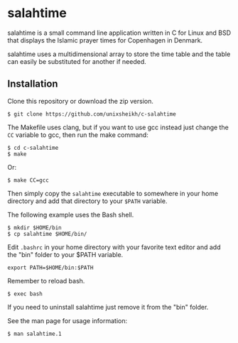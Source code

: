 # salahtime

salahtime is a small command line application written in C for Linux and BSD that displays the Islamic prayer times for Copenhagen in Denmark.

salahtime uses a multidimensional array to store the time table and the table can easily be substituted for another if needed.

## Installation

Clone this repository or download the zip version.

```
$ git clone https://github.com/unixsheikh/c-salahtime
```

The Makefile uses clang, but if you want to use gcc instead just change the `CC` variable to gcc, then run the make command:

```
$ cd c-salahtime
$ make
```

Or:

```
$ make CC=gcc
```

Then simply copy the `salahtime` executable to somewhere in your home directory and add that directory to your `$PATH` variable.

The following example uses the Bash shell.

```
$ mkdir $HOME/bin
$ cp salahtime $HOME/bin/
```

Edit `.bashrc` in your home directory with your favorite text editor and add the "bin" folder to your $PATH variable.

```
export PATH=$HOME/bin:$PATH
```

Remember to reload bash.

```
$ exec bash
```

If you need to uninstall salahtime just remove it from the "bin" folder.

See the man page for usage information:

```
$ man salahtime.1
```

